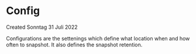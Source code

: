 # Config
Created Sonntag 31 Juli 2022

Configurations are the settenings which define what location when and how often to snapshot. It also defines the snapshot retention.

